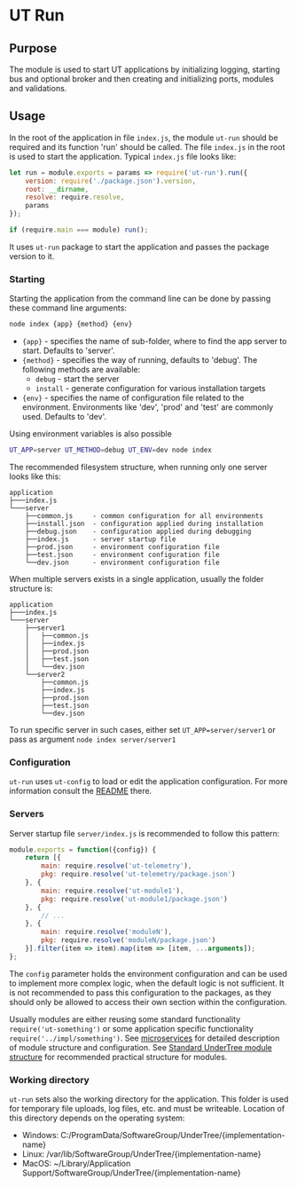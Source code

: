 # UT Run

## Purpose

The module is used to start UT applications by initializing
logging, starting bus and optional broker and then creating and initializing ports,
modules and validations.

## Usage

In the root of the application in file `index.js`, the  module `ut-run` should
be required and its function 'run' should be called.
The file `index.js` in the root is used to start the application.
Typical `index.js` file looks like:

```js
let run = module.exports = params => require('ut-run').run({
    version: require('./package.json').version,
    root: __dirname,
    resolve: require.resolve,
    params
});

if (require.main === module) run();
```

It uses `ut-run` package to start the application and passes the package
version to it.

### Starting

Starting the application from the command line can be done by passing these
command line arguments:

```bash
node index {app} {method} {env}
```

- `{app}` - specifies the name of sub-folder, where to find the app server to
  start. Defaults to 'server'.
- `{method}` - specifies the way of running, defaults to 'debug'. The following
  methods are available:
  - `debug` - start the server
  - `install` - generate configuration for various installation targets
- `{env}` - specifies the name of configuration file related to the environment.
  Environments like 'dev', 'prod' and 'test' are commonly used. Defaults to 'dev'.

Using environment variables is also possible

```bash
UT_APP=server UT_METHOD=debug UT_ENV=dev node index
```

The recommended filesystem structure, when running only one server looks like this:

```text
application
├───index.js
└───server
    ├──common.js     - common configuration for all environments
    ├──install.json  - configuration applied during installation
    ├──debug.json    - configuration applied during debugging
    ├──index.js      - server startup file
    ├──prod.json     - environment configuration file
    ├──test.json     - environment configuration file
    └──dev.json      - environment configuration file
```

When multiple servers exists in a single application, usually the folder
structure is:

```text
application
├───index.js
└───server
    ├──server1
    │   ├──common.js
    │   ├──index.js
    │   ├──prod.json
    │   ├──test.json
    │   └──dev.json
    └──server2
        ├──common.js
        ├──index.js
        ├──prod.json
        ├──test.json
        └──dev.json
```

To run specific server in such cases, either set `UT_APP=server/server1` or
pass as argument `node index server/server1`

### Configuration

`ut-run` uses `ut-config` to load or edit the application configuration. For more
information consult the [README](https://github.com/softwaregroup-bg/ut-config) there.

### Servers

Server startup file `server/index.js` is recommended to follow this pattern:

```javascript
module.exports = function({config}) {
    return [{
        main: require.resolve('ut-telemetry'),
        pkg: require.resolve('ut-telemetry/package.json')
    }, {
        main: require.resolve('ut-module1'),
        pkg: require.resolve('ut-module1/package.json')
    }, {
        // ...
    }, {
        main: require.resolve('moduleN'),
        pkg: require.resolve('moduleN/package.json')
    }].filter(item => item).map(item => [item, ...arguments]);
};
```

The `config` parameter holds the environment configuration and can be used to
implement more complex logic, when the default logic is not sufficient.
It is not recommended to pass this configuration to the packages, as they should
only be allowed to access their own section within the configuration.

Usually modules are either reusing some standard functionality
`require('ut-something')` or some application specific functionality
`require('../impl/something')`. See [microservices](./microservices.md) for
detailed description of module structure and configuration.
See [Standard UnderTree module structure](https://github.com/softwaregroup-bg/ut-standard)
for recommended practical structure for modules.

### Working directory

`ut-run` sets also the working directory for the application. This folder is used
for temporary file uploads, log files, etc. and must be writeable. Location of
this directory depends on the operating system:

- Windows: C:/ProgramData/SoftwareGroup/UnderTree/{implementation-name}
- Linux: /var/lib/SoftwareGroup/UnderTree/{implementation-name}
- MacOS: ~/Library/Application Support/SoftwareGroup/UnderTree/{implementation-name}
